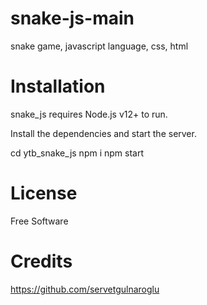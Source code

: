 # snake-js-main
snake game, javascript language, css, html


# Installation
snake_js requires Node.js v12+ to run.

Install the dependencies and start the server.

cd ytb_snake_js 
npm i
npm start

# License
Free Software

# Credits
https://github.com/servetgulnaroglu
